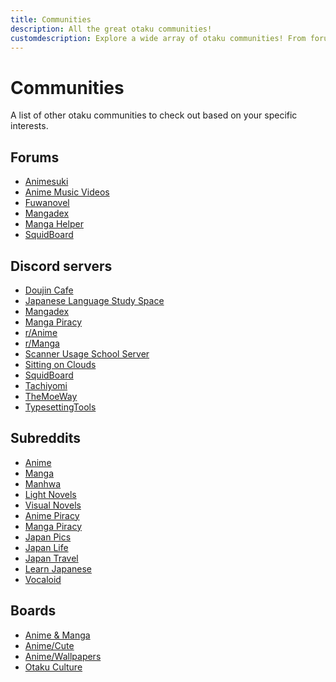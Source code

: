 ```yaml
---
title: Communities
description: All the great otaku communities!
customdescription: Explore a wide array of otaku communities! From forums and Discord servers to Subreddits and boards, find your ideal space for anime and manga discussions.
---
```

# Communities
A list of other otaku communities to check out based on your specific interests.
<br>

## Forums

- [Animesuki](https://forums.animesuki.com/)
- [Anime Music Videos](https://www.animemusicvideos.org/forum/)
- [Fuwanovel](https://forums.fuwanovel.net/)
- [Mangadex](https://forums.mangadex.org/)
- [Manga Helper](https://mangahelpers.com/)
- [SquidBoard](https://www.squid-board.org/)

## Discord servers

- [Doujin Cafe](https://discord.gg/doujincafe)
- [Japanese Language Study Space](https://discord.gg/jlss)
- [Mangadex](https://discord.com/invite/mangadex)
- [Manga Piracy](https://discord.com/invite/ZgMtAyxFSU)
- [r/Anime](https://discord.gg/r-anime)
- [r/Manga](https://discord.com/invite/manga)
- [Scanner Usage School Server](https://discord.com/invite/NCzxVB9)
- [Sitting on Clouds](https://discord.gg/x23SFbE)
- [SquidBoard](https://discord.gg/ATjPbzR)
- [Tachiyomi](https://discord.com/invite/tachiyomi)
- [TheMoeWay](https://discord.com/invite/nhqjydaR8j)
- [TypesettingTools](https://discord.com/invite/AZaVyPr)

## Subreddits

- [Anime](https://www.reddit.com/r/anime)
- [Manga](https://www.reddit.com/r/manga)
- [Manhwa](https://www.reddit.com/r/manhwa)
- [Light Novels](https://www.reddit.com/r/LightNovels/)
- [Visual Novels](https://www.reddit.com/r/visualnovels/)
- [Anime Piracy](https://www.reddit.com/r/animepiracy)
- [Manga Piracy](https://www.reddit.com/r/mangapiracy/)
- [Japan Pics](https://www.reddit.com/r/japanpics/)
- [Japan Life](https://www.reddit.com/r/japanlife/)
- [Japan Travel](https://www.reddit.com/r/JapanTravel/)
- [Learn Japanese](https://www.reddit.com/r/LearnJapanese)
- [Vocaloid](https://www.reddit.com/r/vocaloid/)

## Boards

- [Anime & Manga](https://boards.4channel.org/a/) <Badge type="warning" text="R" />
- [Anime/Cute](https://boards.4channel.org/c/catalog) <Badge type="warning" text="R" />
- [Anime/Wallpapers](https://boards.4channel.org/w/catalog) <Badge type="warning" text="R" />
- [Otaku Culture](https://boards.4channel.org/jp/catalog) <Badge type="danger" text="R+" />
